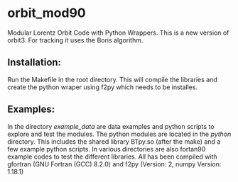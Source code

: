 # orbit_mod90
Modular Lorentz Orbit Code with Python Wrappers. This is a new version of orbit3. For tracking it uses the Boris algorithm. 

## Installation:
Run the Makefile in the root directory. This will compile the libraries and create the python wraper using f2py which needs 
to be installes. 

## Examples:
In the directory *example_data* are data examples and python scripts to explore and test the modules. The python modules are located in the *python* directory.
This includes the shared library BTpy.so (after the make) and a few example python scripts. In various directories are also fortan90 example codes to test the
different libraries. All has been compiled with gfortran (GNU Fortran (GCC) 8.2.0) and f2py (Version: 2, numpy Version: 1.18.1)

